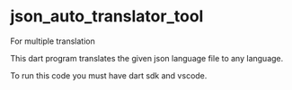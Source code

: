 # json_auto_translator_tool

For multiple translation

This dart program translates the given json language file to any language.

To run this code you must have dart sdk and vscode.
